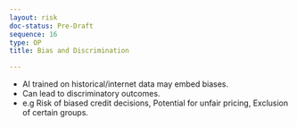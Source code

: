 ```yaml
---
layout: risk
doc-status: Pre-Draft
sequence: 16
type: OP
title: Bias and Discrimination

---
```


  - AI trained on historical/internet data may embed biases.  
  - Can lead to discriminatory outcomes.  
  - e.g Risk of biased credit decisions, Potential for unfair pricing, Exclusion of certain groups.  

